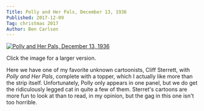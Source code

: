 ```yaml
---
Title: Polly and Her Pals, December 13, 1936
Published: 2017-12-09
Tag: christmas 2017
Author: Ben Carlsen
---
```


[![Polly and Her Pals, December 13, 1936](http://blog.arkholt.com/media/decstrips2017/9-Polly_361213.jpg)](http://blog.arkholt.com/media/decstrips2017/9-Polly_361213.jpg)

Click the image for a larger version.

Here we have one of my favorite unknown cartoonists, Cliff Sterrett, with *Polly and Her Pals*, complete with a topper, which I actually like more than the strip itself. Unfortunately, Polly only appears in one panel, but we do get the ridiculously legged cat in quite a few of them. Sterret's cartoons are more fun to look at than to read, in my opinion, but the gag in this one isn't too horrible.

